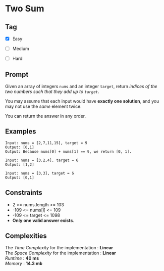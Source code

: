 # Two Sum
## Tag
- [x] Easy  
- [ ] Medium  
- [ ] Hard  
  

## Prompt
Given an array of integers `nums` and an integer `target`, return *indices of the two numbers such that they add up to `target`*.  

You may assume that each input would have **exactly one solution**, and you may not use the *same* element twice.  

You can return the answer in any order.  
  
## Examples
```
Input: nums = [2,7,11,15], target = 9
Output: [0,1]
Output: Because nums[0] + nums[1] == 9, we return [0, 1].
```
```
Input: nums = [3,2,4], target = 6
Output: [1,2]
```
```
Input: nums = [3,3], target = 6
Output: [0,1]
```
  
## Constraints
* 2 <= nums.length <= 103
* -109 <= nums[i] <= 109
* -109 <= target <= 1098
* **Only one valid answer exists**.
  
## Complexities
The *Time Complexity* for the implementation : **Linear**  
The *Space Complexity* for the implementation : **Linear**  
*Runtime* : **40 ms**  
*Memory* : **14.3 mb**  